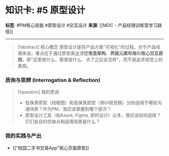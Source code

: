 # 知识卡: #5 原型设计

**标签**: #PM核心技能 #原型设计 #交互设计
**来源**: [[MOC - 产品经理训练营学习路径]]

---

> [!abstract] 核心概念
> 原型设计是将产品方案"可视化"的过程。对于产品经理来说，重点在于通过原型表达清楚**信息架构**、**界面元素布局**和**核心交互原则**，即"这里放什么、那里放什么、点了之后会怎样"，而不是追求视觉上的美观。

### 质询与思辨 (Interrogation & Reflection)
> [!question] 我的质询
> - 低保真原型（线框图）和高保真原型（带UI视觉稿）分别适用于哪些沟通场景？作为PM，我应该掌握到哪个层次？
> - 原型设计工具（如Axure, Figma, 即时设计）众多，我应该如何选择？它们各自的优缺点和适用场景是什么？

### 我的实践与产出
- [["校园二手书交易App"核心页面原型]]